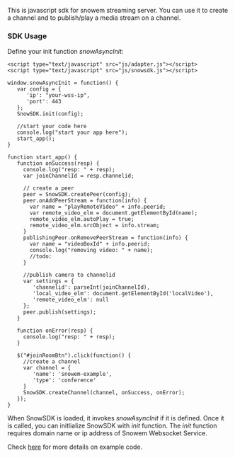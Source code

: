 This is javascript sdk for snowem streaming server. You can use it to create a channel and to publish/play a media stream on a channel.

### SDK Usage

Define your init function _snowAsyncInit_:
```
<script type="text/javascript" src="js/adapter.js"></script>
<script type="text/javascript" src="js/snowsdk.js"></script>

window.snowAsyncInit = function() {
   var config = { 
      'ip': "your-wss-ip",
      'port': 443 
   };  
   SnowSDK.init(config);

   //start your code here
   console.log("start your app here");
   start_app();
}

function start_app() {
   function onSuccess(resp) {
     console.log("resp: " + resp);
     var joinChannelId = resp.channelid;

     // create a peer
     peer = SnowSDK.createPeer(config);
     peer.onAddPeerStream = function(info) {
       var name = "playRemoteVideo" + info.peerid;
       var remote_video_elm = document.getElementById(name);
       remote_video_elm.autoPlay = true;
       remote_video_elm.srcObject = info.stream;
     }   
     publishingPeer.onRemovePeerStream = function(info) {
       var name = "videoBoxId" + info.peerid;
       console.log("removing video: " + name);
       //todo:
     }   

     //publish camera to channelid
     var settings = { 
        'channelid': parseInt(joinChannelId),
        'local_video_elm': document.getElementById('localVideo'),
        'remote_video_elm': null
     };
     peer.publish(settings);
   }   

   function onError(resp) {
     console.log("resp: " + resp);
   }

   $("#joinRoomBtn").click(function() {
     //create a channel
     var channel = {
        'name': 'snowem-example',
        'type': 'conference'
     }
     SnowSDK.createChannel(channel, onSuccess, onError);
   });
}
```

When SnowSDK is loaded, it invokes _snowAsyncInit_ if it is defined. Once it is called, you can initlialize SnowSDK with _init_ function. 
The _init_ function requires domain name or ip address of Snowem Websocket Service. 

Check [here](https://github.com/snowem/sdkjs/blob/master/js/app.js) for more details on example code.


